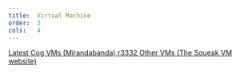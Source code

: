 ```yaml
---
title:  Virtual Machine
order:  3
cols:   4
---
```

<div class="list-group list-group-sm">
  <a href="http://www.mirandabanda.org/files/Cog/VM/VM.r3332/" target="_blank" class="list-group-item">
    <i class="fa fa-external-link"></i>
    Latest Cog VMs (Mirandabanda)
    <span class="label label-default">r3332</span>
  </a>
  <a href="http://www.squeakvm.org/" target="_blank" class="list-group-item">
    <i class="fa fa-external-link"></i>
    Other VMs (The Squeak VM website)
  </a>
</div>

